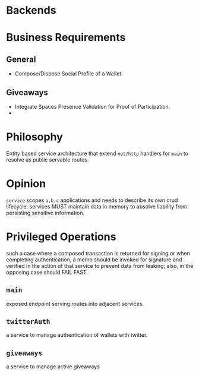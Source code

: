 # Backends

# Business Requirements

## General
* Compose/Dispose Social Profile of a Wallet

## Giveaways
* Integrate Spaces Presence Validation for Proof of Participation.
*


# Philosophy
Entity based service architecture that extend `net/http` handlers for `main` to resolve as public servable routes.


# Opinion
`service` scopes `a,b,c` applications and needs to describe its own crud lifecycle. services MUST maintain data in memory to absolve liability from persisting sensitive information.

# Privileged Operations
such a case where a composed transaction is returned for signing or when completing authentication, a memo should be invoked for signature and verified in the action of that service to prevent data from leaking; also, in the opposing case should FAIL FAST.

## `main`
exposed endpoint serving routes into adjacent services.

## `twitterAuth`
a service to manage authentication of wallets with twitter.

## `giveaways`
a service to manage active giveaways

